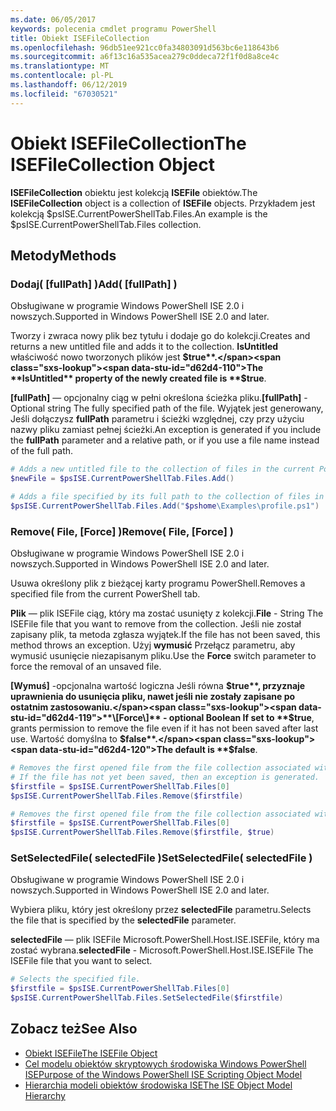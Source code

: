 ```yaml
---
ms.date: 06/05/2017
keywords: polecenia cmdlet programu PowerShell
title: Obiekt ISEFileCollection
ms.openlocfilehash: 96db51ee921cc0fa34803091d563bc6e118643b6
ms.sourcegitcommit: a6f13c16a535acea279c0ddeca72f1f0d8a8ce4c
ms.translationtype: MT
ms.contentlocale: pl-PL
ms.lasthandoff: 06/12/2019
ms.locfileid: "67030521"
---
```

# <a name="the-isefilecollection-object"></a><span data-ttu-id="d62d4-103">Obiekt ISEFileCollection</span><span class="sxs-lookup"><span data-stu-id="d62d4-103">The ISEFileCollection Object</span></span>

<span data-ttu-id="d62d4-104">**ISEFileCollection** obiektu jest kolekcją **ISEFile** obiektów.</span><span class="sxs-lookup"><span data-stu-id="d62d4-104">The **ISEFileCollection** object is a collection of **ISEFile** objects.</span></span> <span data-ttu-id="d62d4-105">Przykładem jest kolekcją $psISE.CurrentPowerShellTab.Files.</span><span class="sxs-lookup"><span data-stu-id="d62d4-105">An example is the $psISE.CurrentPowerShellTab.Files collection.</span></span>

## <a name="methods"></a><span data-ttu-id="d62d4-106">Metody</span><span class="sxs-lookup"><span data-stu-id="d62d4-106">Methods</span></span>

### <a name="add-fullpath-"></a><span data-ttu-id="d62d4-107">Dodaj\( \[fullPath\] \)</span><span class="sxs-lookup"><span data-stu-id="d62d4-107">Add\( \[fullPath\] \)</span></span>

<span data-ttu-id="d62d4-108">Obsługiwane w programie Windows PowerShell ISE 2.0 i nowszych.</span><span class="sxs-lookup"><span data-stu-id="d62d4-108">Supported in Windows PowerShell ISE 2.0 and later.</span></span>

<span data-ttu-id="d62d4-109">Tworzy i zwraca nowy plik bez tytułu i dodaje go do kolekcji.</span><span class="sxs-lookup"><span data-stu-id="d62d4-109">Creates and returns a new untitled file and adds it to the collection.</span></span> <span data-ttu-id="d62d4-110">**IsUntitled** właściwość nowo tworzonych plików jest **$true**.</span><span class="sxs-lookup"><span data-stu-id="d62d4-110">The **IsUntitled** property of the newly created file is **$true**.</span></span>

<span data-ttu-id="d62d4-111">**\[fullPath\]**  — opcjonalny ciąg w pełni określona ścieżka pliku.</span><span class="sxs-lookup"><span data-stu-id="d62d4-111">**\[fullPath\]** - Optional string The fully specified path of the file.</span></span> <span data-ttu-id="d62d4-112">Wyjątek jest generowany, Jeśli dołączysz **fullPath** parametru i ścieżki względnej, czy przy użyciu nazwy pliku zamiast pełnej ścieżki.</span><span class="sxs-lookup"><span data-stu-id="d62d4-112">An exception is generated if you include the **fullPath** parameter and a relative path, or if you use a file name instead of the full path.</span></span>

```powershell
# Adds a new untitled file to the collection of files in the current PowerShell tab.
$newFile = $psISE.CurrentPowerShellTab.Files.Add()

# Adds a file specified by its full path to the collection of files in the current PowerShell tab.
$psISE.CurrentPowerShellTab.Files.Add("$pshome\Examples\profile.ps1")
```

### <a name="remove-file-force-"></a><span data-ttu-id="d62d4-113">Remove\( File, \[Force\] \)</span><span class="sxs-lookup"><span data-stu-id="d62d4-113">Remove\( File, \[Force\] \)</span></span>

<span data-ttu-id="d62d4-114">Obsługiwane w programie Windows PowerShell ISE 2.0 i nowszych.</span><span class="sxs-lookup"><span data-stu-id="d62d4-114">Supported in Windows PowerShell ISE 2.0 and later.</span></span>

<span data-ttu-id="d62d4-115">Usuwa określony plik z bieżącej karty programu PowerShell.</span><span class="sxs-lookup"><span data-stu-id="d62d4-115">Removes a specified file from the current PowerShell tab.</span></span>

<span data-ttu-id="d62d4-116">**Plik** — plik ISEFile ciąg, który ma zostać usunięty z kolekcji.</span><span class="sxs-lookup"><span data-stu-id="d62d4-116">**File** - String The ISEFile file that you want to remove from the collection.</span></span> <span data-ttu-id="d62d4-117">Jeśli nie został zapisany plik, ta metoda zgłasza wyjątek.</span><span class="sxs-lookup"><span data-stu-id="d62d4-117">If the file has not been saved, this method throws an exception.</span></span> <span data-ttu-id="d62d4-118">Użyj **wymusić** Przełącz parametru, aby wymusić usunięcie niezapisanym pliku.</span><span class="sxs-lookup"><span data-stu-id="d62d4-118">Use the **Force** switch parameter to force the removal of an unsaved file.</span></span>

<span data-ttu-id="d62d4-119">**\[Wymuś\]**  -opcjonalna wartość logiczna Jeśli równa **$true**, przyznaje uprawnienia do usunięcia pliku, nawet jeśli nie zostały zapisane po ostatnim zastosowaniu.</span><span class="sxs-lookup"><span data-stu-id="d62d4-119">**\[Force\]** - optional Boolean If set to **$true**, grants permission to remove the file even if it has not been saved after last use.</span></span> <span data-ttu-id="d62d4-120">Wartość domyślna to **$false**.</span><span class="sxs-lookup"><span data-stu-id="d62d4-120">The default is **$false**.</span></span>

```powershell
# Removes the first opened file from the file collection associated with the current PowerShell tab.
# If the file has not yet been saved, then an exception is generated.
$firstfile = $psISE.CurrentPowerShellTab.Files[0]
$psISE.CurrentPowerShellTab.Files.Remove($firstfile)

# Removes the first opened file from the file collection associated with the current PowerShell tab, even if it has not been saved.
$firstfile = $psISE.CurrentPowerShellTab.Files[0]
$psISE.CurrentPowerShellTab.Files.Remove($firstfile, $true)
```

### <a name="setselectedfile-selectedfile-"></a><span data-ttu-id="d62d4-121">SetSelectedFile\( selectedFile \)</span><span class="sxs-lookup"><span data-stu-id="d62d4-121">SetSelectedFile\( selectedFile \)</span></span>

<span data-ttu-id="d62d4-122">Obsługiwane w programie Windows PowerShell ISE 2.0 i nowszych.</span><span class="sxs-lookup"><span data-stu-id="d62d4-122">Supported in Windows PowerShell ISE 2.0 and later.</span></span>

<span data-ttu-id="d62d4-123">Wybiera pliku, który jest określony przez **selectedFile** parametru.</span><span class="sxs-lookup"><span data-stu-id="d62d4-123">Selects the file that is specified by the **selectedFile** parameter.</span></span>

<span data-ttu-id="d62d4-124">**selectedFile** — plik ISEFile Microsoft.PowerShell.Host.ISE.ISEFile, który ma zostać wybrana.</span><span class="sxs-lookup"><span data-stu-id="d62d4-124">**selectedFile** - Microsoft.PowerShell.Host.ISE.ISEFile The ISEFile file that you want to select.</span></span>

```powershell
# Selects the specified file.
$firstfile = $psISE.CurrentPowerShellTab.Files[0]
$psISE.CurrentPowerShellTab.Files.SetSelectedFile($firstfile)
```

## <a name="see-also"></a><span data-ttu-id="d62d4-125">Zobacz też</span><span class="sxs-lookup"><span data-stu-id="d62d4-125">See Also</span></span>

- [<span data-ttu-id="d62d4-126">Obiekt ISEFile</span><span class="sxs-lookup"><span data-stu-id="d62d4-126">The ISEFile Object</span></span>](The-ISEFile-Object.md)
- [<span data-ttu-id="d62d4-127">Cel modelu obiektów skryptowych środowiska Windows PowerShell ISE</span><span class="sxs-lookup"><span data-stu-id="d62d4-127">Purpose of the Windows PowerShell ISE Scripting Object Model</span></span>](Purpose-of-the-Windows-PowerShell-ISE-Scripting-Object-Model.md)
- [<span data-ttu-id="d62d4-128">Hierarchia modeli obiektów środowiska ISE</span><span class="sxs-lookup"><span data-stu-id="d62d4-128">The ISE Object Model Hierarchy</span></span>](The-ISE-Object-Model-Hierarchy.md)
